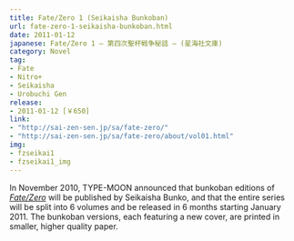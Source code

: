 ```yaml
---
title: Fate/Zero 1 (Seikaisha Bunkoban)
url: fate-zero-1-seikaisha-bunkoban.html
date: 2011-01-12
japanese: Fate/Zero 1 — 第四次聖杯戦争秘話 — (星海社文庫)
category: Novel
tag:
- Fate
- Nitro+
- Seikaisha
- Urobuchi Gen
release:
- 2011-01-12 [￥650]
link:
- "http://sai-zen-sen.jp/sa/fate-zero/"
- "http://sai-zen-sen.jp/sa/fate-zero/about/vol01.html"
img:
- fzseikai1
- fzseikai1_img
---
```


In November 2010, TYPE-MOON announced that bunkoban editions of [*Fate/Zero*](fate-zero-1.html) will be published by Seikaisha Bunko, and that the entire series will be split into 6 volumes and be released in 6 months starting January 2011. The bunkoban versions, each featuring a new cover, are printed in smaller, higher quality paper.